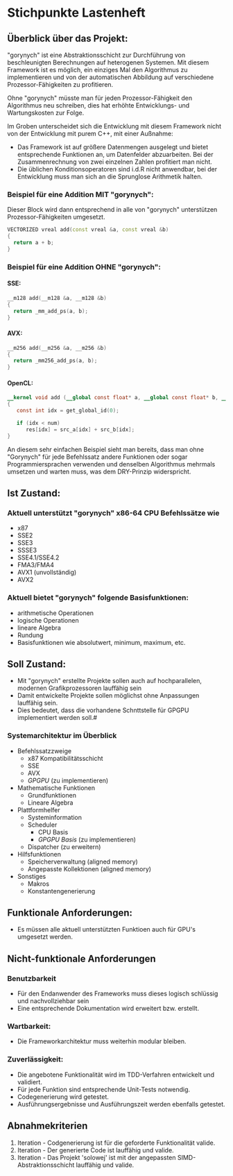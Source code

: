 # Stichpunkte Lastenheft

## Überblick über das Projekt:
"gorynych" ist eine Abstraktionsschicht zur Durchführung von beschleunigten Berechnungen auf heterogenen Systemen.
Mit diesem Framework ist es möglich, ein einziges Mal den Algorithmus zu implementieren und von der automatischen Abbildung
auf verschiedene Prozessor-Fähigkeiten zu profitieren.

Ohne "gorynych" müsste man für jeden Prozessor-Fähigkeit den Algorithmus neu schreiben,
dies hat erhöhte Entwicklungs- und Wartungskosten zur Folge.

Im Groben unterscheidet sich die Entwicklung mit diesem Framework nicht von der Entwicklung mit purem C++, mit einer Außnahme:
- Das Framework ist auf größere Datenmengen ausgelegt und bietet entsprechende Funktionen an, um Datenfelder abzuarbeiten. Bei der Zusammenrechnung von zwei einzelnen Zahlen profitiert man nicht.
- Die üblichen Konditionsoperatoren sind i.d.R nicht anwendbar, bei der Entwicklung muss man sich an die Sprunglose Arithmetik halten.


### Beispiel für eine Addition MIT "gorynych":

Dieser Block wird dann entsprechend in alle von "gorynych" unterstützen Prozessor-Fähigkeiten umgesetzt.

```C++
VECTORIZED vreal add(const vreal &a, const vreal &b)
{
  return a + b;
}
```

### Beispiel für eine Addition OHNE "gorynych":

#### SSE:

```C++
__m128 add(__m128 &a, __m128 &b)
{
  return _mm_add_ps(a, b);
}
```

#### AVX:

```C++
__m256 add(__m256 &a, __m256 &b)
{
  return _mm256_add_ps(a, b);
}
```

#### OpenCL:

```OpenCL
__kernel void add (__global const float* a, __global const float* b, __global float* result, const int num)
{
   const int idx = get_global_id(0);

   if (idx < num)
      res[idx] = src_a[idx] + src_b[idx];
}
```


An diesem sehr einfachen Beispiel sieht man bereits, dass man ohne "Gorynych" für jede
Befehlssatz andere Funktionen oder sogar Programmiersprachen verwenden und denselben Algorithmus
mehrmals umsetzen und warten muss, was dem DRY-Prinzip widerspricht.

## Ist Zustand:

### Aktuell unterstützt "gorynych" x86-64 CPU Befehlssätze wie
* x87
* SSE2
* SSE3
* SSSE3
* SSE4.1/SSE4.2
* FMA3/FMA4
* AVX1 (unvollständig)
* AVX2

### Aktuell bietet "gorynych" folgende Basisfunktionen:
* arithmetische Operationen
* logische Operationen
* lineare Algebra
* Rundung
* Basisfunktionen wie absolutwert, minimum, maximum, etc.

## Soll Zustand:
* Mit "gorynych" erstellte Projekte sollen auch auf hochparallelen, modernen Grafikprozessoren lauffähig sein
* Damit entwickelte Projekte sollen möglichst ohne Anpassungen lauffähig sein.
* Dies bedeutet, dass die vorhandene Schnttstelle für GPGPU implementiert werden soll.#

### Systemarchitektur im Überblick

* Befehlssatzzweige
  * x87 Kompatibilitätsschicht
  * SSE
  * AVX
  * _GPGPU_ (zu implementieren)
* Mathematische Funktionen
  * Grundfunktionen
  * Lineare Algebra
* Plattformhelfer
  * Systeminformation
  * Scheduler
    * CPU Basis
    * _GPGPU Basis_ (zu implementieren)
  * Dispatcher (zu erweitern)
* Hilfsfunktionen
  * Speicherverwaltung (aligned memory)  
  * Angepasste Kollektionen (aligned memory)
* Sonstiges
  * Makros
  * Konstantengenerierung

## Funktionale Anforderungen:
* Es müssen alle aktuell unterstützten Funktioen auch für GPU's umgesetzt werden.

## Nicht-funktionale Anforderungen

### Benutzbarkeit
* Für den Endanwender des Frameworks muss dieses logisch schlüssig und nachvollziehbar sein
* Eine entsprechende Dokumentation wird erweitert bzw. erstellt.

### Wartbarkeit:
* Die Frameworkarchitektur muss weiterhin modular bleiben.

### Zuverlässigkeit:
* Die angebotene Funktionalität wird im TDD-Verfahren entwickelt und validiert.
* Für jede Funktion sind entsprechende Unit-Tests notwendig.
* Codegenerierung wird getestet.
* Ausführungsergebnisse und Ausführungszeit werden ebenfalls getestet.


## Abnahmekriterien
1. Iteration - Codgenerierung ist für die geforderte Funktionalität valide.
2. Iteration - Der generierte Code ist lauffähig und valide.
3. Iteration - Das Projekt 'solowej' ist mit der angepassten SIMD-Abstraktionsschicht lauffähig und valide.
